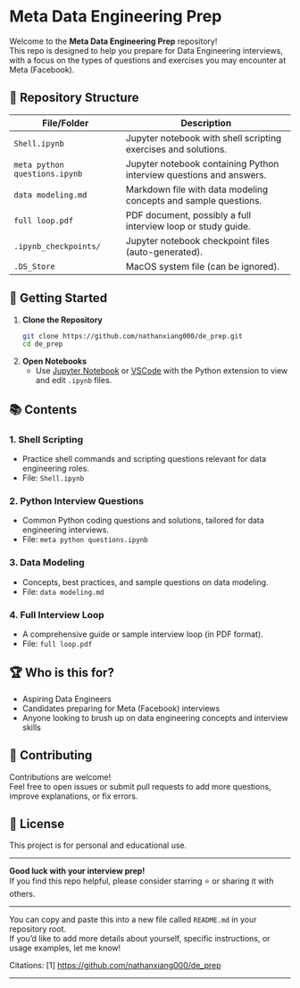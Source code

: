 
# Meta Data Engineering Prep

Welcome to the **Meta Data Engineering Prep** repository!  
This repo is designed to help you prepare for Data Engineering interviews, with a focus on the types of questions and exercises you may encounter at Meta (Facebook).

## 📁 Repository Structure

| File/Folder                  | Description                                               |
|------------------------------|-----------------------------------------------------------|
| `Shell.ipynb`                | Jupyter notebook with shell scripting exercises and solutions. |
| `meta python questions.ipynb`| Jupyter notebook containing Python interview questions and answers. |
| `data modeling.md`           | Markdown file with data modeling concepts and sample questions. |
| `full loop.pdf`              | PDF document, possibly a full interview loop or study guide. |
| `.ipynb_checkpoints/`        | Jupyter notebook checkpoint files (auto-generated).        |
| `.DS_Store`                  | MacOS system file (can be ignored).                       |

## 🚀 Getting Started

1. **Clone the Repository**
   ```bash
   git clone https://github.com/nathanxiang000/de_prep.git
   cd de_prep
   ```
2. **Open Notebooks**
   - Use [Jupyter Notebook](https://jupyter.org/) or [VSCode](https://code.visualstudio.com/) with the Python extension to view and edit `.ipynb` files.

## 📚 Contents

### 1. Shell Scripting
- Practice shell commands and scripting questions relevant for data engineering roles.
- File: `Shell.ipynb`

### 2. Python Interview Questions
- Common Python coding questions and solutions, tailored for data engineering interviews.
- File: `meta python questions.ipynb`

### 3. Data Modeling
- Concepts, best practices, and sample questions on data modeling.
- File: `data modeling.md`

### 4. Full Interview Loop
- A comprehensive guide or sample interview loop (in PDF format).
- File: `full loop.pdf`

## 🏆 Who is this for?

- Aspiring Data Engineers
- Candidates preparing for Meta (Facebook) interviews
- Anyone looking to brush up on data engineering concepts and interview skills

## 🤝 Contributing

Contributions are welcome!  
Feel free to open issues or submit pull requests to add more questions, improve explanations, or fix errors.

## 📄 License

This project is for personal and educational use.

---

**Good luck with your interview prep!**  
If you find this repo helpful, please consider starring ⭐ or sharing it with others.

---

You can copy and paste this into a new file called `README.md` in your repository root.  
If you’d like to add more details about yourself, specific instructions, or usage examples, let me know!

Citations:
[1] https://github.com/nathanxiang000/de_prep

---
